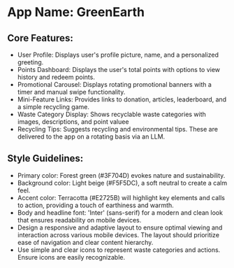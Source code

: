 # **App Name**: GreenEarth

## Core Features:

- User Profile: Displays user's profile picture, name, and a personalized greeting.
- Points Dashboard: Displays the user's total points with options to view history and redeem points.
- Promotional Carousel: Displays rotating promotional banners with a timer and manual swipe functionality.
- Mini-Feature Links: Provides links to donation, articles, leaderboard, and a simple recycling game.
- Waste Category Display: Shows recyclable waste categories with images, descriptions, and point valuee
- Recycling Tips: Suggests recycling and environmental tips. These are delivered to the app on a rotating basis via an LLM.

## Style Guidelines:

- Primary color: Forest green (#3F704D) evokes nature and sustainability.
- Background color: Light beige (#F5F5DC), a soft neutral to create a calm feel.
- Accent color: Terracotta (#E2725B) will highlight key elements and calls to action, providing a touch of earthiness and warmth.
- Body and headline font: 'Inter' (sans-serif) for a modern and clean look that ensures readability on mobile devices.
- Design a responsive and adaptive layout to ensure optimal viewing and interaction across various mobile devices. The layout should prioritize ease of navigation and clear content hierarchy.
- Use simple and clear icons to represent waste categories and actions. Ensure icons are easily recognizable.